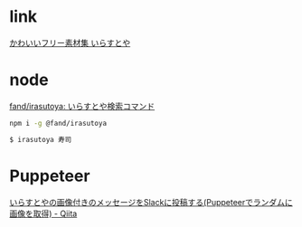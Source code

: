 # link

[かわいいフリー素材集 いらすとや](https://www.irasutoya.com/)

# node

[fand/irasutoya: いらすとや検索コマンド](https://github.com/fand/irasutoya)

```bash
npm i -g @fand/irasutoya

$ irasutoya 寿司
```

# Puppeteer

[いらすとやの画像付きのメッセージをSlackに投稿する\(Puppeteerでランダムに画像を取得\) \- Qiita](https://qiita.com/Will_meaning/items/e32d993472cebb2be32e)
